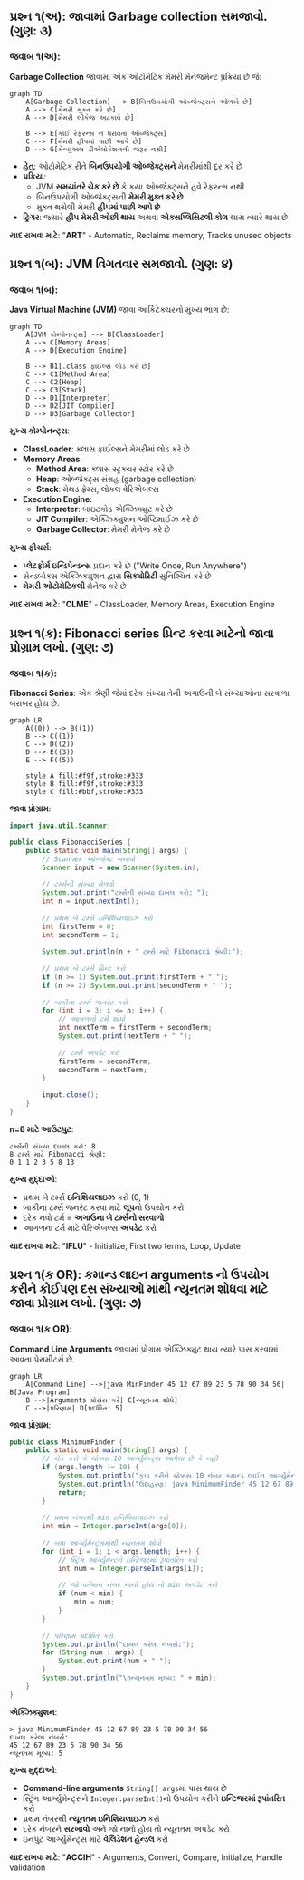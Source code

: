 ## પ્રશ્ન ૧(અ): જાવામાં Garbage collection સમજાવો. (ગુણ: ૩)

### જવાબ ૧(અ):

**Garbage Collection** જાવામાં એક ઓટોમેટિક મેમરી મેનેજમેન્ટ પ્રક્રિયા છે જે:

```mermaid
graph TD
    A[Garbage Collection] --> B[બિનઉપયોગી ઓબ્જેક્ટ્સને ઓળખે છે]
    A --> C[મેમરી મુક્ત કરે છે]
    A --> D[મેમરી લીકેજ અટકાવે છે]
    
    B --> E[કોઈ રેફરન્સ ન ધરાવતા ઓબ્જેક્ટ્સ]
    C --> F[મેમરી હીપમાં પાછી આપે છે]
    D --> G[મેન્યુઅલ ડીએલોકેશનની જરૂર નથી]
```

* **હેતુ**: ઓટોમેટિક રીતે **બિનઉપયોગી ઓબ્જેક્ટ્સને** મેમરીમાંથી દૂર કરે છે
* **પ્રક્રિયા**: 
  * JVM **સમયાંતરે ચેક કરે છે** કે કયા ઓબ્જેક્ટ્સને હવે રેફરન્સ નથી
  * બિનઉપયોગી ઓબ્જેક્ટ્સની **મેમરી મુક્ત કરે છે**
  * મુક્ત થયેલી મેમરી **હીપમાં પાછી આપે છે**
* **ટ્રિગર**: જ્યારે **હીપ મેમરી ઓછી થાય** અથવા **એક્સપ્લિસિટલી કોલ** થાય ત્યારે થાય છે

**યાદ રાખવા માટે**: "**ART**" - Automatic, Reclaims memory, Tracks unused objects

## પ્રશ્ન ૧(બ): JVM વિગતવાર સમજાવો. (ગુણ: ૪)

### જવાબ ૧(બ):

**Java Virtual Machine (JVM)** જાવા આર્કિટેક્ચરનો મુખ્ય ભાગ છે:

```mermaid
graph TD
    A[JVM કોમ્પોનન્ટ્સ] --> B[ClassLoader]
    A --> C[Memory Areas]
    A --> D[Execution Engine]
    
    B --> B1[.class ફાઈલ્સ લોડ કરે છે]
    C --> C1[Method Area]
    C --> C2[Heap]
    C --> C3[Stack]
    D --> D1[Interpreter]
    D --> D2[JIT Compiler]
    D --> D3[Garbage Collector]
```

**મુખ્ય કોમ્પોનન્ટ્સ**:
* **ClassLoader**: ક્લાસ ફાઈલ્સને મેમરીમાં લોડ કરે છે
* **Memory Areas**:
  * **Method Area**: ક્લાસ સ્ટ્રક્ચર સ્ટોર કરે છે
  * **Heap**: ઓબ્જેક્ટ્સ સંગ્રહ (garbage collection)
  * **Stack**: મેથડ ફ્રેમ્સ, લોકલ વેરિએબલ્સ
* **Execution Engine**:
  * **Interpreter**: બાઇટકોડ એક્ઝિક્યુટ કરે છે
  * **JIT Compiler**: એક્ઝિક્યુશન ઓપ્ટિમાઈઝ કરે છે
  * **Garbage Collector**: મેમરી મેનેજ કરે છે

**મુખ્ય ફીચર્સ**:
* **પ્લેટફોર્મ ઇન્ડિપેન્ડન્સ** પ્રદાન કરે છે ("Write Once, Run Anywhere")
* સેન્ડબોક્સ એક્ઝિક્યુશન દ્વારા **સિક્યોરિટી** સુનિશ્ચિત કરે છે
* **મેમરી ઓટોમેટિકલી** મેનેજ કરે છે

**યાદ રાખવા માટે**: "**CLME**" - ClassLoader, Memory Areas, Execution Engine

## પ્રશ્ન ૧(ક): Fibonacci series પ્રિન્ટ કરવા માટેનો જાવા પ્રોગ્રામ લખો. (ગુણ: ૭)

### જવાબ ૧(ક):

**Fibonacci Series**: એક શ્રેણી જેમાં દરેક સંખ્યા તેની અગાઉની બે સંખ્યાઓના સરવાળા બરાબર હોય છે.

```mermaid
graph LR
    A((0)) --> B((1))
    B --> C((1))
    C --> D((2))
    D --> E((3))
    E --> F((5))
    
    style A fill:#f9f,stroke:#333
    style B fill:#f9f,stroke:#333
    style C fill:#bbf,stroke:#333
```

**જાવા પ્રોગ્રામ**:
```java
import java.util.Scanner;

public class FibonacciSeries {
    public static void main(String[] args) {
        // Scanner ઓબ્જેક્ટ બનાવો
        Scanner input = new Scanner(System.in);
        
        // ટર્મ્સની સંખ્યા મેળવો
        System.out.print("ટર્મ્સની સંખ્યા દાખલ કરો: ");
        int n = input.nextInt();
        
        // પ્રથમ બે ટર્મ્સ ઇનિશિયલાઇઝ કરો
        int firstTerm = 0;
        int secondTerm = 1;
        
        System.out.println(n + " ટર્મ્સ માટે Fibonacci શ્રેણી:");
        
        // પ્રથમ બે ટર્મ્સ પ્રિન્ટ કરો
        if (n >= 1) System.out.print(firstTerm + " ");
        if (n >= 2) System.out.print(secondTerm + " ");
        
        // બાકીના ટર્મ્સ જનરેટ કરો
        for (int i = 3; i <= n; i++) {
            // આગળનો ટર્મ શોધો
            int nextTerm = firstTerm + secondTerm;
            System.out.print(nextTerm + " ");
            
            // ટર્મ્સ અપડેટ કરો
            firstTerm = secondTerm;
            secondTerm = nextTerm;
        }
        
        input.close();
    }
}
```

**n=8 માટે આઉટપુટ**:
```
ટર્મ્સની સંખ્યા દાખલ કરો: 8
8 ટર્મ્સ માટે Fibonacci શ્રેણી:
0 1 1 2 3 5 8 13
```

**મુખ્ય મુદ્દાઓ**:
* પ્રથમ બે ટર્મ્સ **ઇનિશિયલાઇઝ** કરો (0, 1)
* બાકીના ટર્મ્સ જનરેટ કરવા માટે **લૂપ**નો ઉપયોગ કરો
* દરેક નવો ટર્મ = **અગાઉના બે ટર્મ્સનો સરવાળો**
* આગળના ટર્મ માટે વેરિએબલ્સ **અપડેટ** કરો

**યાદ રાખવા માટે**: "**IFLU**" - Initialize, First two terms, Loop, Update

## પ્રશ્ન ૧(ક OR): કમાન્ડ લાઇન arguments નો ઉપયોગ કરીને કોઈપણ દસ સંખ્યાઓ માંથી ન્યૂનતમ શોધવા માટે જાવા પ્રોગ્રામ લખો. (ગુણ: ૭)

### જવાબ ૧(ક OR):

**Command Line Arguments** જાવામાં પ્રોગ્રામ એક્ઝિક્યુટ થાય ત્યારે પાસ કરવામાં આવતા પેરામીટર્સ છે.

```mermaid
graph LR
    A[Command Line] -->|java MinFinder 45 12 67 89 23 5 78 90 34 56| B[Java Program]
    B -->|Arguments પ્રોસેસ કરે| C[ન્યૂનતમ શોધે]
    C -->|પરિણામ| D[પ્રદર્શિત: 5]
```

**જાવા પ્રોગ્રામ**:
```java
public class MinimumFinder {
    public static void main(String[] args) {
        // ચેક કરો કે ચોક્કસ 10 આર્ગ્યુમેન્ટ્સ આપેલા છે કે નહી
        if (args.length != 10) {
            System.out.println("કૃપા કરીને ચોક્કસ 10 નંબર કમાન્ડ લાઈન આર્ગ્યુમેન્ટ્સ તરીકે આપો");
            System.out.println("ઉદાહરણ: java MinimumFinder 45 12 67 89 23 5 78 90 34 56");
            return;
        }
        
        // પ્રથમ નંબરથી min ઇનિશિયલાઇઝ કરો
        int min = Integer.parseInt(args[0]);
        
        // બધા આર્ગ્યુમેન્ટ્સમાંથી ન્યૂનતમ શોધો
        for (int i = 1; i < args.length; i++) {
            // સ્ટ્રિંગ આર્ગ્યુમેન્ટને ઇન્ટિજરમાં રૂપાંતરિત કરો
            int num = Integer.parseInt(args[i]);
            
            // જો વર્તમાન નંબર નાનો હોય તો min અપડેટ કરો
            if (num < min) {
                min = num;
            }
        }
        
        // પરિણામ પ્રદર્શિત કરો
        System.out.println("દાખલ કરેલા નંબર્સ:");
        for (String num : args) {
            System.out.print(num + " ");
        }
        System.out.println("\nન્યૂનતમ મૂલ્ય: " + min);
    }
}
```

**એક્ઝિક્યુશન**:
```
> java MinimumFinder 45 12 67 89 23 5 78 90 34 56
દાખલ કરેલા નંબર્સ:
45 12 67 89 23 5 78 90 34 56
ન્યૂનતમ મૂલ્ય: 5
```

**મુખ્ય મુદ્દાઓ**:
* **Command-line arguments** `String[] args`માં પાસ થાય છે
* સ્ટ્રિંગ આર્ગ્યુમેન્ટ્સને `Integer.parseInt()`નો ઉપયોગ કરીને **ઇન્ટિજરમાં રૂપાંતરિત** કરો
* પ્રથમ નંબરથી **ન્યૂનતમ ઇનિશિયલાઇઝ** કરો
* દરેક નંબરને **સરખાવો** અને જો નાનો હોય તો ન્યૂનતમ અપડેટ કરો
* ઇનપુટ આર્ગ્યુમેન્ટ્સ માટે **વેલિડેશન હેન્ડલ** કરો

**યાદ રાખવા માટે**: "**ACCIH**" - Arguments, Convert, Compare, Initialize, Handle validation
